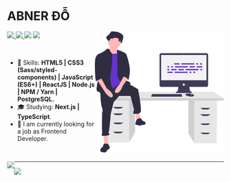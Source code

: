
# ABNER ĐỖ

<img align="right" width="300px" src="./bio-image.svg" />

<p align="left">
  <a href="mailto:huunhat.work@gmail.com">
    <img src="https://img.shields.io/badge/-rafaeldcmartins@gmail.com-6633cc?style=flat-square&logo=Gmail&logoColor=white&link=mailto:huunhat.work@gmail.com" />
  </a>
  <a href="https://facebook.com/cuzinx">
    <img src="https://img.shields.io/badge/cuzinx?style=flat-square&logo=Facebook&logoColor=white&link=https://facebook.com/cuzinx" />
  </a>
  <a>
    <img src="https://img.shields.io/badge/Rafa Martins%231783-6633cc?style=flat-square&logo=Discord&logoColor=white" />
  </a>
  <a href="https://github.com/cuzinxyz/?tab=follow">
    <img src="https://img.shields.io/github/followers/cuzinxyz?label=Follow&style=social" />
  </a>
</p>

<br>

- :rocket: Skills: <strong>HTML5 | CSS3 (Sass/styled-components) | JavaScript (ES6+) | ReactJS | Node.js | NPM / Yarn | PostgreSQL.</strong>
- :mortar_board: Studying: <strong>Next.js | TypeScript</strong>.
- :briefcase: I am currently looking for a job as Frontend Developer.

<br>

<img
  align="left"
  height="165"
  src="https://github-readme-stats.vercel.app/api?username=cuzinxyz&count_private=true&show_icons=true&custom_title=GitHub%20Status&hide=issues&title_color=6633cc&icon_color=f7df1e&bg_color=ffffff00&text_color=7159c1&hide_border=true"
/>

---
![](https://komarev.com/ghpvc/?username=cuzinxyz&label=Visitors+Count&color=red)
